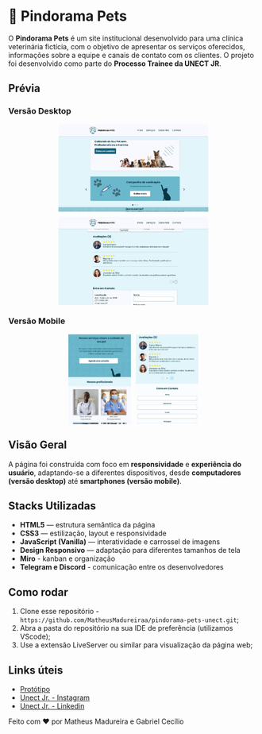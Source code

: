 # 🐾 Pindorama Pets
O **Pindorama Pets** é um site institucional desenvolvido para uma clínica veterinária fictícia, com o objetivo de apresentar os serviços oferecidos, informações sobre a equipe e canais de contato com os clientes. O projeto foi desenvolvido como parte do **Processo Trainee da UNECT JR**.

## Prévia
### Versão Desktop
<div align="center" style="display: flex; flex-direction: column; align-items: center; gap: 10px; flex-wrap: wrap;">
    <img src="./assets/desktop01.jpg" alt="Pindorama Pets - Versão Desktop 1" width="60%">
    <img src="./assets/desktop02.jpg" alt="Pindorama Pets - Versão Desktop 2" width="60%">
</div>

### Versão Mobile
<div align="center" style="display: flex; justify-content: center; gap: 10px; flex-wrap: wrap;">
    <img src="./assets/mobile01.jpg" alt="Pindorama Pets - Versão Mobile 1" width="25%">
    <img src="./assets/mobile02.jpg" alt="Pindorama Pets - Versão Mobile 2" width="25%">
</div>

## Visão Geral
A página foi construída com foco em **responsividade** e **experiência do usuário**, adaptando-se a diferentes dispositivos, desde **computadores (versão desktop)** até **smartphones (versão mobile)**.

## Stacks Utilizadas
- **HTML5** — estrutura semântica da página  
- **CSS3** — estilização, layout e responsividade  
- **JavaScript (Vanilla)** — interatividade e carrossel de imagens  
- **Design Responsivo** — adaptação para diferentes tamanhos de tela  
- **Miro** - kanban e organização
- **Telegram e Discord** - comunicação entre os desenvolvedores

## Como rodar
1. Clone esse repositório - `https://github.com/MatheusMadureiraa/pindorama-pets-unect.git`;
2. Abra a pasta do repositório na sua IDE de preferência (utilizamos VScode);
3. Use a extensão LiveServer ou similar para visualização da página web;

## Links úteis
- [Protótipo](https://www.figma.com/design/mCZWN1CWKbOlrkhgx4alAw/Pindorama-Pets---Veterin%C3%A1ria?node-id=152-195&p=f)
- [Unect Jr. - Instagram](https://www.instagram.com/unectjr/)
- [Unect Jr. - Linkedin](https://www.linkedin.com/company/unectjr/posts/?feedView=all)

Feito com ❤️ por Matheus Madureira e Gabriel Cecílio

